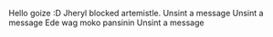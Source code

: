 Hello goize :D
Jheryl blocked artemistle.
Unsint a message
Unsint a message
Ede wag moko pansinin
Unsint a message
